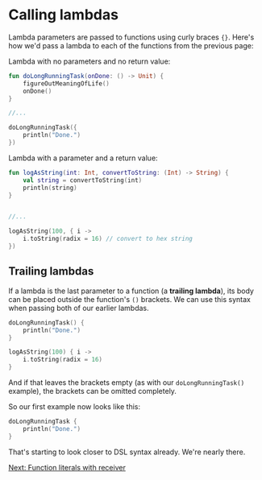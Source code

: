 # Calling lambdas
Lambda parameters are passed to functions using curly braces `{}`. Here's how we'd pass a lambda to each of the functions from the previous page:

Lambda with no parameters and no return value:

```kotlin
fun doLongRunningTask(onDone: () -> Unit) {
    figureOutMeaningOfLife()
    onDone()
}

//...

doLongRunningTask({
    println("Done.")
})
```

Lambda with a parameter and a return value:

```kotlin
fun logAsString(int: Int, convertToString: (Int) -> String) {
    val string = convertToString(int)
    println(string)
}


//...

logAsString(100, { i ->
    i.toString(radix = 16) // convert to hex string
})
```

## Trailing lambdas
If a lambda is the last parameter to a function (a **trailing lambda**), its body can be placed outside the function's `()` brackets. We can use this syntax when passing both of our earlier lambdas.

```kotlin
doLongRunningTask() {
    println("Done.")
}

logAsString(100) { i ->
    i.toString(radix = 16)
}
```

 And if that leaves the brackets empty (as with our `doLongRunningTask()` example), the brackets can be omitted completely.

 So our first example now looks like this:

```kotlin
doLongRunningTask {
    println("Done.")
}
```

That's starting to look closer to DSL syntax already. We're nearly there.

[Next: Function literals with receiver](05-04-function-literals-with-receiver-part-1.md)
